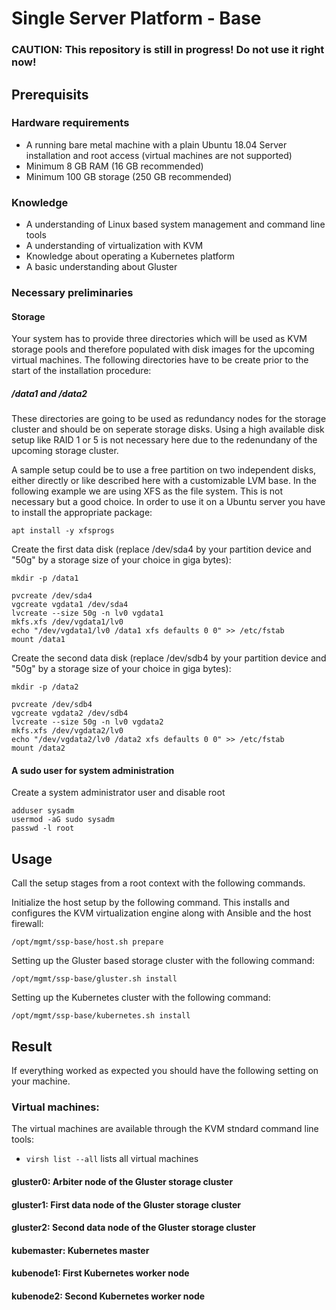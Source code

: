 # Single Server Platform - Base

### CAUTION: This repository is still in progress! Do not use it right now!

## Prerequisits

### Hardware requirements

- A running bare metal machine with a plain Ubuntu 18.04 Server installation and root access (virtual machines are not supported)
- Minimum 8 GB RAM (16 GB recommended) 
- Minimum 100 GB storage (250 GB recommended)

### Knowledge

- A understanding of Linux based system management and command line tools
- A understanding of virtualization with KVM
- Knowledge about operating a Kubernetes platform
- A basic understanding about Gluster

### Necessary preliminaries

#### Storage

Your system has to provide three directories which will be used as KVM storage pools and therefore populated with disk images for the upcoming virtual machines. The following directories have to be create prior to the start of the installation procedure:

##### /data1 and /data2

These directories are going to be used as redundancy nodes for the storage cluster and should be on seperate storage disks. Using a high available disk setup like RAID 1 or 5 is not necessary here due to the redenundany of the upcoming storage cluster.

A sample setup could be to use a free partition on two independent disks, either directly or like described here with a customizable LVM base. In the following example we are using XFS as the file system. This is not necessary but a good choice. In order to use it on a Ubuntu server you have to install the appropriate package:

~~~~
apt install -y xfsprogs
~~~~

Create the first data disk (replace /dev/sda4 by your partition device and "50g" by a storage size of your choice in giga bytes):

~~~~
mkdir -p /data1
~~~~

~~~~
pvcreate /dev/sda4
vgcreate vgdata1 /dev/sda4
lvcreate --size 50g -n lv0 vgdata1
mkfs.xfs /dev/vgdata1/lv0
echo "/dev/vgdata1/lv0 /data1 xfs defaults 0 0" >> /etc/fstab
mount /data1
~~~~

Create the second data disk (replace /dev/sdb4 by your partition device and "50g" by a storage size of your choice in giga bytes):

~~~~
mkdir -p /data2
~~~~

~~~~
pvcreate /dev/sdb4
vgcreate vgdata2 /dev/sdb4
lvcreate --size 50g -n lv0 vgdata2
mkfs.xfs /dev/vgdata2/lv0
echo "/dev/vgdata2/lv0 /data2 xfs defaults 0 0" >> /etc/fstab
mount /data2
~~~~

#### A sudo user for system administration

Create a system administrator user and disable root
~~~~
adduser sysadm
usermod -aG sudo sysadm
passwd -l root
~~~~

## Usage

Call the setup stages from a root context with the following commands.

Initialize the host setup by the following command. This installs and configures the KVM virtualization engine along with Ansible and the host firewall:
~~~~
/opt/mgmt/ssp-base/host.sh prepare
~~~~

Setting up the Gluster based storage cluster with the following command:
~~~~
/opt/mgmt/ssp-base/gluster.sh install
~~~~

Setting up the Kubernetes cluster with the following command:
~~~~
/opt/mgmt/ssp-base/kubernetes.sh install
~~~~

## Result

If everything worked as expected you should have the following setting on your machine.

### Virtual machines:

The virtual machines are available through the KVM stndard command line tools:
- `virsh list --all` lists all virtual machines

#### gluster0: Arbiter node of the Gluster storage cluster

#### gluster1: First data node of the Gluster storage cluster

#### gluster2: Second data node of the Gluster storage cluster

#### kubemaster: Kubernetes master

#### kubenode1: First Kubernetes worker node

#### kubenode2: Second Kubernetes worker node

